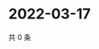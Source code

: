 # 2022-03-17

共 0 条

<!-- BEGIN WEIBO -->
<!-- 最后更新时间 Thu Mar 17 2022 14:18:46 GMT+0800 (China Standard Time) -->

<!-- END WEIBO -->
